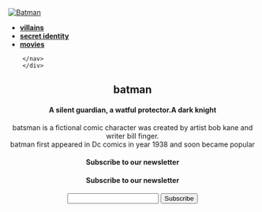 <html>
    <head>
        <title>TODO supply a title</title>
<link rel="stylesheet" type="text/css" href="navigation.css">
<link rel="stylesheet" type="text/css" href="necss.css">
    </head>
  <body background="C:\Users\nikita gupta\Desktop\bat_cover.gif" style="background-repeat:no-repeat;">
<div id="header">
            <a href="#" class="logo">
                <img src="C:\Users\nikita gupta\Desktop\bat_logo.gif" alt="Batman">
            </a>
            <nav>
            <ul>
                <li><b><a href="file:///C:/Users/nikita%20gupta/Desktop/web%20development/image.html">villains</a></b></li>
                <li><b><a href="file:///C:/Users/nikita%20gupta/Desktop/web%20development/table.html">secret identity</a></b></li>
                <li><b><a href="file:///C:/Users/nikita%20gupta/Desktop/web%20development/movies.html">movies</a></b></li>
            </ul>
        
        </nav>
        </div>
<center>
<div id="content">
<h1>batman</h1>
<h4>A silent guardian, a watful protector.A dark knight</h4> 
 </div>
</center>
<center>
<p>batsman is a fictional comic character was created by artist bob kane and writer bill finger.<br>
batman first appeared in Dc comics in year 1938 and soon became popular</p> 
</center>
<div>
<center>
<h4> Subscribe to our newsletter </h4>
</center>
</div>
<div>
<center>
<h4> Subscribe to our newsletter </h4>
<input type="text">
<input type="submit" value="Subscribe" id="subscribe">
</center>
</div>
  </body>
</html>
